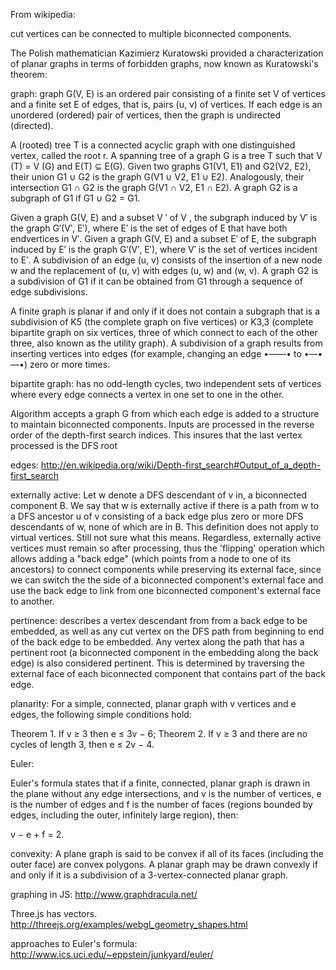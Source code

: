From wikipedia:

cut vertices can be connected to multiple biconnected components.

The Polish mathematician Kazimierz Kuratowski provided a characterization of planar graphs in terms of forbidden graphs, now known as Kuratowski's theorem:

graph: graph G(V, E) is an ordered pair consisting of a finite set V of vertices and a finite set
E of edges, that is, pairs (u, v) of vertices. If each edge is an unordered (ordered) pair of
vertices, then the graph is undirected (directed).

A (rooted) tree T is a connected acyclic graph with one distinguished vertex, called the
root r. A spanning tree of a graph G is a tree T such that V (T) = V (G) and E(T) ⊆ E(G).
Given two graphs G1(V1, E1) and G2(V2, E2), their union G1 ∪ G2 is the graph G(V1 ∪
V2, E1 ∪ E2). Analogously, their intersection G1 ∩ G2 is the graph G(V1 ∩ V2, E1 ∩ E2). A
graph G2 is a subgraph of G1 if G1 ∪ G2 = G1.

Given a graph G(V, E) and a subset V ′ of V , the subgraph induced by V′ is the graph G′(V′, E′), where E′
is the set of edges of E that have both endvertices in V′. Given a graph G(V, E) and a subset E′ of E, the subgraph
induced by E′ is the graph G′(V′, E′), where V′ is the set of vertices incident to E′. A subdivision of an edge (u, v)
consists of the insertion of a new node w and the replacement of (u, v) with edges (u, w) and (w, v). A graph G2
is a subdivision of G1 if it can be obtained from G1 through a sequence of edge subdivisions.

A finite graph is planar if and only if it does not contain a subgraph that is a subdivision of K5 (the complete graph on five vertices) or K3,3 (complete bipartite graph on six vertices, three of which connect to each of the other three, also known as the utility graph).
A subdivision of a graph results from inserting vertices into edges (for example, changing an edge •——• to •—•—•) zero or more times.

bipartite graph: has no odd-length cycles, two independent sets of vertices where every edge connects a vertex in one set to one in the other.

Algorithm accepts a graph G from which each edge is added to a structure to maintain biconnected components. Inputs are processed
in the reverse order of the depth-first search indices. This insures that the last vertex processed is the DFS root

edges: http://en.wikipedia.org/wiki/Depth-first_search#Output_of_a_depth-first_search

externally active: Let w denote a DFS descendant of v in, a biconnected component B. We say that w is externally active if there is a path from w to a DFS ancestor u of v consisting of a back edge plus zero or more DFS descendants of w, none of which are in B. This definition does not apply to virtual vertices. Still not sure what this means. Regardless, externally active vertices must remain so after processing, thus the 'flipping' operation which allows adding a "back edge" (which points from a node to one of its ancestors) to connect components while preserving its external face, since we can switch the the side of a biconnected component's external face and use the back edge to link from one biconnected component's external face to another.

pertinence: describes a vertex descendant from from a back edge to be embedded, as well as any cut vertex on the DFS path from beginning to end of the back edge to be embedded. Any vertex along the path that has a pertinent root (a biconnected component in the embedding along the back edge) is also considered pertinent. This is determined by traversing the external face of each biconnected component that contains part of the back edge.

planarity:
For a simple, connected, planar graph with v vertices and e edges, the following simple conditions hold:

Theorem 1. If v ≥ 3 then e ≤ 3v − 6;
Theorem 2. If v ≥ 3 and there are no cycles of length 3, then e ≤ 2v − 4.

Euler:

Euler's formula states that if a finite, connected, planar graph is drawn in the plane without any edge intersections, and v is the number of vertices, e is the number of edges and f is the number of faces (regions bounded by edges, including the outer, infinitely large region), then:

v − e + f = 2.

convexity:
A plane graph is said to be convex if all of its faces (including the outer face) are convex polygons. A planar graph may be drawn convexly if and only if it is a subdivision of a 3-vertex-connected planar graph.

graphing in JS: http://www.graphdracula.net/

Three.js has vectors. http://threejs.org/examples/webgl_geometry_shapes.html

approaches to Euler's formula: http://www.ics.uci.edu/~eppstein/junkyard/euler/
